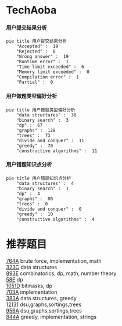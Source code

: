 # TechAoba

<!-- tabs:start -->



#### **用户提交结果分析**

```mermaid
pie title 用户提交结果分析
    "Accepted" :  19
    "Rejected" :  0
    "Wrong answer" :  19
    "Runtime error" :  1
    "Time limit exceeded" :  6
    "Memory limit exceeded" :  0
    "Compilation error" :  1
    "Partial" :  0
```

#### **用户做题类型偏好分析**

```mermaid
pie title 用户做题类型偏好分析
    "data structures" :  38
    "binary search" :  3
    "dp" :  67
    "graphs" :  128
    "trees" :  73
    "divide and conquer" :  11
    "greedy" :  70
    "constructive algorithms" :  11
```
#### **用户错题知识点分析**

```mermaid
pie title 用户错题知识点分析
    "data structures" :  4
    "binary search" :  1
    "dp" :  4
    "graphs" :  00
    "trees" :  0
    "divide and conquer" :  0
    "greedy" :  10
    "constructive algorithms" :  4
```



<!-- tabs:end -->
# 推荐题目
[764A](https://codeforces.com/contest/764/problem/A)		brute force,
                        implementation,
                        math		  
[323C](https://codeforces.com/contest/323/problem/C)		data structures		  
[893E](https://codeforces.com/contest/893/problem/E)		combinatorics,
                        dp,
                        math,
                        number theory		  
[58E](https://codeforces.com/contest/58/problem/E)		dp		  
[1051D](https://codeforces.com/contest/1051/problem/D)		bitmasks,
                        dp		  
[703A](https://codeforces.com/contest/703/problem/A)		implementation		  
[383A](https://codeforces.com/contest/383/problem/A)		data structures,
                        greedy		  
[12131](https://codeforces.com/contest/1213/problem/1)		dsu,graphs,sortings,trees		  
[956A](https://codeforces.com/contest/956/problem/A)		dsu,graphs,sortings,trees		  
[844A](https://codeforces.com/contest/844/problem/A)		greedy,
                        implementation,
                        strings		  
